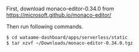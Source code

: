 First, download monaco-editor-0.34.0 from https://microsoft.github.io/monaco-editor/

Then run following commands.

```sh
$ cd wataame-dashboard/apps/serverless/static
$ tar xzvf ~/Downloads/monaco-editor-0.34.0.tgz
```
